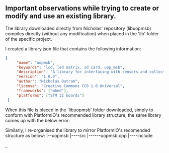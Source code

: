 ## Important observations while trying to create or modify and use an existing library. 
The library downloaded directly from Nicholas' repository (libuopmsb) compiles directly (without any modification) when placed in the 'lib' folder of the specific project.

I created a library.json file that contains the following information:

``` json
{
     "name": "uopmsb",
     "keywords": "lcd, led matrix, sd card, uop_msb",
     "description": "A library for interfacing with sensors and collecting data on the university of plymouth module suppourt board version 4.",
     "version": "1.0.0",
     "author": "Nicholas Outram",
	 "license": "Creative Commons CC0 1.0 Universal",
     "frameworks": ["mbed"],
     "platforms": ["STM 32 boards"]
 }
```

When this file is placed in the 'libuopmsb' folder downloaded, simply to conform with PlatformIO's recommended library structure, the same library comes up with the below error:

Similarly, I re-organised the library to mirror PlatformIO's recomended structure as below:
|--uopmsb
|----src
|------uopmsb.cpp
|----include


_